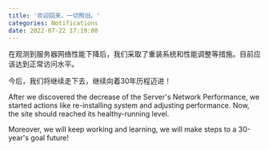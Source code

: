 ```yaml
---
title: '欢迎回来，一切照旧。'
categories: Notifications
date: 2022-07-22 17:19:00
---
```

<p>在观测到服务器网络性能下降后，我们采取了重装系统和性能调整等措施。目前应该达到正常访问水平。</p><p>今后，我们将继续走下去，继续向着30年历程迈进！</p><p>After we discovered the decrease of the Server's Network Performance, we started actions like re-installing system and adjusting performance. Now, the site should reached its healthy-running level.</p><p>Moreover, we will keep working and learning, we will make steps to a 30-year's goal future!</p>